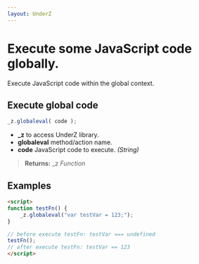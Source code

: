 ```yaml
---
layout: UnderZ
---
```

# Execute some JavaScript code globally.
Execute JavaScript code within the global context.


## Execute global code
```js
_z.globaleval( code );
```

* **_z** to access UnderZ library.
* **globaleval** method/action name.
* **code** JavaScript code to execute. _(String)_

> **Returns:** _z _Function_


## Examples

```html
<script>
function testFn() {
	_z.globaleval("var testVar = 123;");
}

// before execute testFn: testVar === undefined
testFn();
// after execute testFn: testVar == 123
</script>

```
